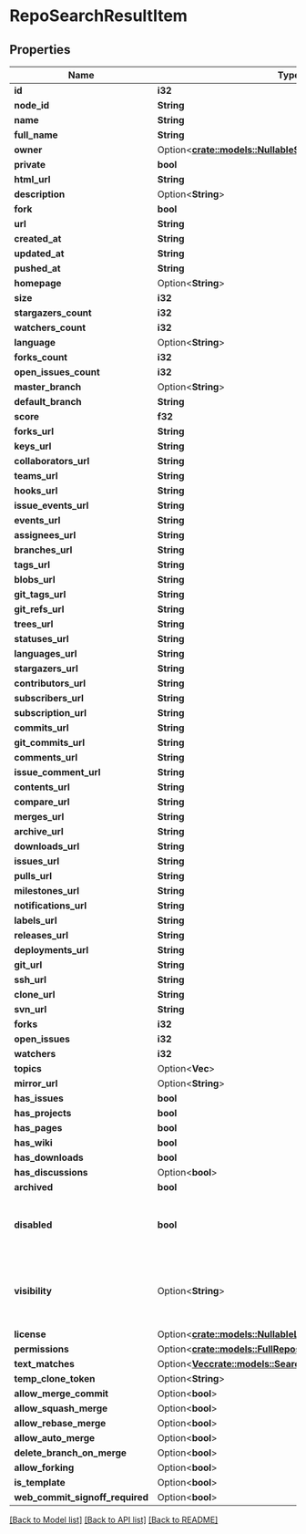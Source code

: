 # RepoSearchResultItem

## Properties

Name | Type | Description | Notes
------------ | ------------- | ------------- | -------------
**id** | **i32** |  | 
**node_id** | **String** |  | 
**name** | **String** |  | 
**full_name** | **String** |  | 
**owner** | Option<[**crate::models::NullableSimpleUser**](nullable-simple-user.md)> |  | 
**private** | **bool** |  | 
**html_url** | **String** |  | 
**description** | Option<**String**> |  | 
**fork** | **bool** |  | 
**url** | **String** |  | 
**created_at** | **String** |  | 
**updated_at** | **String** |  | 
**pushed_at** | **String** |  | 
**homepage** | Option<**String**> |  | 
**size** | **i32** |  | 
**stargazers_count** | **i32** |  | 
**watchers_count** | **i32** |  | 
**language** | Option<**String**> |  | 
**forks_count** | **i32** |  | 
**open_issues_count** | **i32** |  | 
**master_branch** | Option<**String**> |  | [optional]
**default_branch** | **String** |  | 
**score** | **f32** |  | 
**forks_url** | **String** |  | 
**keys_url** | **String** |  | 
**collaborators_url** | **String** |  | 
**teams_url** | **String** |  | 
**hooks_url** | **String** |  | 
**issue_events_url** | **String** |  | 
**events_url** | **String** |  | 
**assignees_url** | **String** |  | 
**branches_url** | **String** |  | 
**tags_url** | **String** |  | 
**blobs_url** | **String** |  | 
**git_tags_url** | **String** |  | 
**git_refs_url** | **String** |  | 
**trees_url** | **String** |  | 
**statuses_url** | **String** |  | 
**languages_url** | **String** |  | 
**stargazers_url** | **String** |  | 
**contributors_url** | **String** |  | 
**subscribers_url** | **String** |  | 
**subscription_url** | **String** |  | 
**commits_url** | **String** |  | 
**git_commits_url** | **String** |  | 
**comments_url** | **String** |  | 
**issue_comment_url** | **String** |  | 
**contents_url** | **String** |  | 
**compare_url** | **String** |  | 
**merges_url** | **String** |  | 
**archive_url** | **String** |  | 
**downloads_url** | **String** |  | 
**issues_url** | **String** |  | 
**pulls_url** | **String** |  | 
**milestones_url** | **String** |  | 
**notifications_url** | **String** |  | 
**labels_url** | **String** |  | 
**releases_url** | **String** |  | 
**deployments_url** | **String** |  | 
**git_url** | **String** |  | 
**ssh_url** | **String** |  | 
**clone_url** | **String** |  | 
**svn_url** | **String** |  | 
**forks** | **i32** |  | 
**open_issues** | **i32** |  | 
**watchers** | **i32** |  | 
**topics** | Option<**Vec<String>**> |  | [optional]
**mirror_url** | Option<**String**> |  | 
**has_issues** | **bool** |  | 
**has_projects** | **bool** |  | 
**has_pages** | **bool** |  | 
**has_wiki** | **bool** |  | 
**has_downloads** | **bool** |  | 
**has_discussions** | Option<**bool**> |  | [optional]
**archived** | **bool** |  | 
**disabled** | **bool** | Returns whether or not this repository disabled. | 
**visibility** | Option<**String**> | The repository visibility: public, private, or internal. | [optional]
**license** | Option<[**crate::models::NullableLicenseSimple**](nullable-license-simple.md)> |  | 
**permissions** | Option<[**crate::models::FullRepositoryPermissions**](full_repository_permissions.md)> |  | [optional]
**text_matches** | Option<[**Vec<crate::models::SearchResultTextMatchesInner>**](search_result_text_matches_inner.md)> |  | [optional]
**temp_clone_token** | Option<**String**> |  | [optional]
**allow_merge_commit** | Option<**bool**> |  | [optional]
**allow_squash_merge** | Option<**bool**> |  | [optional]
**allow_rebase_merge** | Option<**bool**> |  | [optional]
**allow_auto_merge** | Option<**bool**> |  | [optional]
**delete_branch_on_merge** | Option<**bool**> |  | [optional]
**allow_forking** | Option<**bool**> |  | [optional]
**is_template** | Option<**bool**> |  | [optional]
**web_commit_signoff_required** | Option<**bool**> |  | [optional]

[[Back to Model list]](../README.md#documentation-for-models) [[Back to API list]](../README.md#documentation-for-api-endpoints) [[Back to README]](../README.md)


